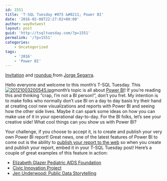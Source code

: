 ```yaml
---
id: 1551
title: 'T-SQL Tuesday #075 &#8211; Power BI'
date: '2016-02-08T22:27:02+00:00'
author: way0utwest
layout: post
guid: 'http://tsqltuesday.com/?p=1551'
permalink: '/?p=1551'
categories:
    - Uncategorized
tags:
    - '2016'
    - 'Power BI'
---
```


[Invitation](http://www.sqlchicken.com/2016/02/t-sql-tuesday-75-invitation-jump-into-power-bi/) and [roundup ](http://www.sqlchicken.com/2016/02/t-sql-tuesday-75-round-up/)from [Jorge Segarra](http://www.sqlchicken.com/).

Hello everyone and welcome to this month’s T-SQL Tuesday. This [![20121003200545.jpg](https://i0.wp.com/www.sqlchicken.com/wp-content/uploads/2013/11/201210032005451.jpg?resize=150%2C150)](https://i0.wp.com/www.sqlchicken.com/wp-content/uploads/2013/11/201210032005451.jpg)month’s topic is all about [Power BI](http://powerbi.com/)! If you’re reading this and thinking “crap, I’m not a BI person!”, don’t you fret. My intention is to make folks who normally don’t use BI on a day to day basis try their hand at creating cool new visualizations and reports with Power BI and seeing how the other side lives. Maybe it can spark some ideas on how you can make use of it in your operational day-to-day. For the BI folks, let’s see your creative side! What cool things can you show us with Power BI?

Your challenge, if you choose to accept it, is to create and publish your very own Power BI report! Great news, one of the latest features of Power BI to come out is the ability to [publish your report to the web](https://powerbi.microsoft.com/en-us/publishtoweb/) so when you create and publish your report, embed it in your T-SQL Tuesday post! Here’s a couple of great examples of this feature in action:

- [Elizabeth Glazer Pediatric AIDS Foundation](http://www.pedaids.org/dashboard)
- [Civic Innovation Project](http://www.civicinnovationproject.com/news)
- [Jen Underwood: Public Data Storytelling](http://www.jenunderwood.com/2016/02/03/public-data-storytelling/)